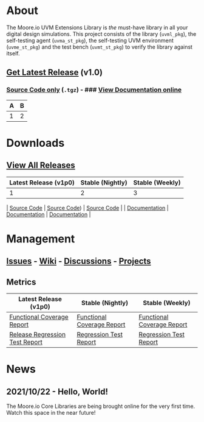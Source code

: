 # About
The Moore.io UVM Extensions Library is *the* must-have library in all your digital design simulations.  This project consists of the library (`uvml_pkg`), the self-testing agent (`uvma_st_pkg`), the self-testing UVM environment (`uvme_st_pkg`) and the test bench (`uvmt_st_pkg`) to verify the library against itself.

## [Get Latest Release](TODO) (v1.0)
### [Source Code only](TODO) (`.tgz`) - ### [View Documentation online](TODO)

| A | B |
| - | - |
| 1 | 2 |

# Downloads
## [View All Releases](TODO)
| Latest Release (v1p0) | Stable (Nightly) | Stable (Weekly) |
| --------------------- | ---------------- | --------------- |
| 1 | 2 | 3 |

| [Source Code](TODO) | [Source Code](TODO)) | [Source Code](TODO) |
| [Documentation](TODO) | [Documentation](TODO) | [Documentation](TODO) |

# Management
## [Issues](https://github.com/Datum-Technology-Corporation/uvml/issues) - [Wiki](https://github.com/Datum-Technology-Corporation/uvml/wiki) - [Discussions](https://github.com/Datum-Technology-Corporation/uvml/discussions) - [Projects](https://github.com/Datum-Technology-Corporation/uvml/projects)

## Metrics
| Latest Release (v1p0) | Stable (Nightly) | Stable (Weekly) |
| --------------------- | ---------------- | --------------- |
| [Functional Coverage Report](TODO) | [Functional Coverage Report](TODO) | [Functional Coverage Report](TODO) |
| [Release Regression Test Report](TODO) | [Regression Test Report](TODO) | [Regression Test Report](TODO) |



# News
## 2021/10/22 - Hello, World!
The Moore.io Core Libraries are being brought online for the very first time. Watch this space in the near future!
